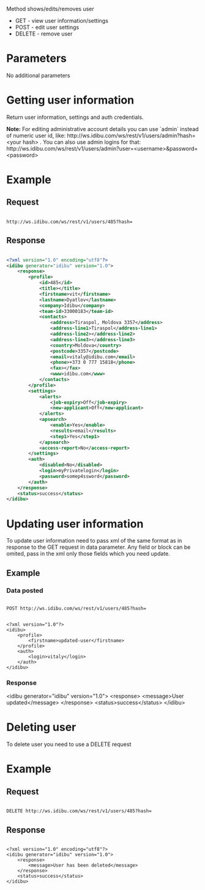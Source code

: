 <p>Method shows/edits/removes user</p>
<ul>
	<li>
		GET - view user information/settings</li>
	<li>
		POST - edit user settings</li>
	<li>
		DELETE - remove user</li>
</ul>
<h1>
	Parameters</h1>
<p>No additional parameters</p>
<h1>
	Getting user information</h1>
<p>Return user information, settings and auth credentials.</p>
<p><b>Note:</b> For editing administrative account details you can use `admin` instead of numeric user id, like: http://ws.idibu.com/ws/rest/v1/users/admin?hash=&lt;your hash&gt; . You can also use admin logins for that: <your hash=""></your>http://ws.idibu.com/ws/rest/v1/users/admin?user=&lt;username&gt;&amp;password=&lt;password&gt;</p>
<h1>
	Example</h1>
<h2>
	Request</h2>
<pre>
<code>
http://ws.idibu.com/ws/rest/v1/users/485?hash=<your hash>
</code></pre>
<h2>
	Response</h2>
	
```xml

<?xml version="1.0" encoding="utf8"?>
<idibu generator="idibu" version="1.0">
    <response>
        <profile>
            <id>485</id>
            <title></title>
            <firstname>vit</firstname>
            <lastname>Dyatlov</lastname>
            <company>Idibu</company>
            <team-id>33000183</team-id>
            <contacts>
                <address>Tiraspol, Moldova 3357</address>
                <address-line1>Tiraspol</address-line1>
                <address-line2></address-line2>
                <address-line3></address-line3>
                <country>Moldova</country>
                <postcode>3357</postcode>
                <email>vitaly@idibu.com</email>
                <phone>+373 0 777 15818</phone>
                <fax></fax>
                <www>idibu.com</www>
            </contacts>
        </profile>
        <settings>
            <alerts>
                <job-expiry>Off</job-expiry>
                <new-applicant>Off</new-applicant>
            </alerts>
            <apsearch>
                <enable>Yes</enable>
                <results>email</results>
                <step1>Yes</step1>
            </apsearch>
            <access-report>No</access-report>
        </settings>
        <auth>
            <disabled>No</disabled>
            <login>myPrivatelogin</login>
            <password>somep4ssword</password>
        </auth>
    </response>
    <status>success</status>
</idibu>
```

<h1>
	Updating user information</h1>
<p>To update user information need to pass xml of the same format as in response to the GET request in data parameter. Any field or block can be omited, pass in the xml only those fields which you need update.</p>
<h2>
	Example</h2>
<h3>
	Data posted</h3>
<pre>
<code>
POST http://ws.idibu.com/ws/rest/v1/users/485?hash=<your hash>
</code></pre>
<pre>
<code type="xml">
&lt;?xml version=&quot;1.0&quot;?&gt;
&lt;idibu&gt;
    &lt;profile&gt;
        &lt;firstname&gt;updated-user&lt;/firstname&gt;
    &lt;/profile&gt;
    &lt;auth&gt;
        &lt;login&gt;vitaly&lt;/login&gt;
    &lt;/auth&gt;
&lt;/idibu&gt;
</code></pre>
<h3>
	Response</h3>
<?xml version="1.0" encoding="utf8"?>
<p>&lt;idibu generator=&quot;idibu&quot; version=&quot;1.0&quot;&gt;
&lt;response&gt;
&lt;message&gt;User updated&lt;/message&gt;
&lt;/response&gt;
&lt;status&gt;success&lt;/status&gt;
&lt;/idibu&gt;</p>
<h1>
	Deleting user</h1>
<p>To delete user you need to use a DELETE request</p>
<h1>
	Example</h1>
<h2>
	Request</h2>
<pre>
<code>
DELETE http://ws.idibu.com/ws/rest/v1/users/485?hash=<your hash>
</code></pre>
<h2>
	Response</h2>
<pre>
<code type="xml">
&lt;?xml version=&quot;1.0&quot; encoding=&quot;utf8&quot;?&gt;
&lt;idibu generator=&quot;idibu&quot; version=&quot;1.0&quot;&gt;
    &lt;response&gt;
        &lt;message&gt;User has been deleted&lt;/message&gt;
    &lt;/response&gt;
    &lt;status&gt;success&lt;/status&gt;
&lt;/idibu&gt;
</code></pre>

